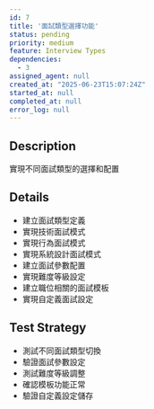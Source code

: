 ```yaml
---
id: 7
title: '面試類型選擇功能'
status: pending
priority: medium
feature: Interview Types
dependencies:
  - 3
assigned_agent: null
created_at: "2025-06-23T15:07:24Z"
started_at: null
completed_at: null
error_log: null
---
```


## Description

實現不同面試類型的選擇和配置

## Details

- 建立面試類型定義
- 實現技術面試模式
- 實現行為面試模式
- 實現系統設計面試模式
- 建立面試參數配置
- 實現難度等級設定
- 建立職位相關的面試模板
- 實現自定義面試設定

## Test Strategy

- 測試不同面試類型切換
- 驗證面試參數設定
- 測試難度等級調整
- 確認模板功能正常
- 驗證自定義設定儲存 